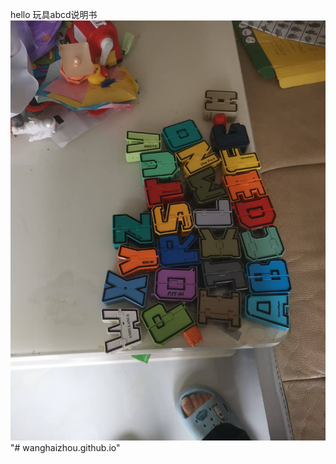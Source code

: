 
hello
玩具abcd说明书
![image](https://github.com/wanghaizhou/wanghaizhou.github.io/blob/main/pic/1729758300598.jpg)
"# wanghaizhou.github.io" 
